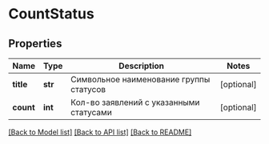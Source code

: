 # CountStatus

## Properties
Name | Type | Description | Notes
------------ | ------------- | ------------- | -------------
**title** | **str** | Символьное наименование группы статусов | [optional] 
**count** | **int** | Кол-во заявлений с указанными статусами | [optional] 

[[Back to Model list]](../README.md#documentation-for-models) [[Back to API list]](../README.md#documentation-for-api-endpoints) [[Back to README]](../README.md)

